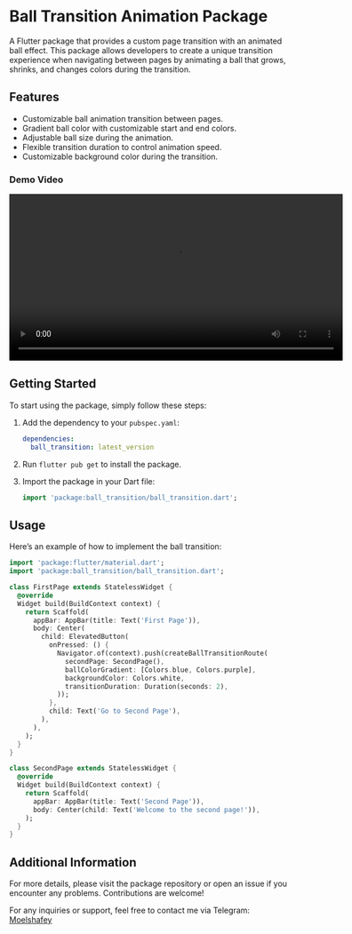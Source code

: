 
# Ball Transition Animation Package

A Flutter package that provides a custom page transition with an animated ball effect. This package allows developers to create a unique transition experience when navigating between pages by animating a ball that grows, shrinks, and changes colors during the transition.

## Features

- Customizable ball animation transition between pages.
- Gradient ball color with customizable start and end colors.
- Adjustable ball size during the animation.
- Flexible transition duration to control animation speed.
- Customizable background color during the transition.

### Demo Video

<video width="600" controls>
  <source src="https://github.com/MOELSHAFEY/ball_transition/blob/main/demo.gif" type="video/mp4">
  Your browser does not support the video tag.
</video>


## Getting Started

To start using the package, simply follow these steps:

1. Add the dependency to your `pubspec.yaml`:

   ```yaml
   dependencies:
     ball_transition: latest_version
   ```

2. Run `flutter pub get` to install the package.

3. Import the package in your Dart file:

   ```dart
   import 'package:ball_transition/ball_transition.dart';
   ```

## Usage

Here’s an example of how to implement the ball transition:

```dart
import 'package:flutter/material.dart';
import 'package:ball_transition/ball_transition.dart';

class FirstPage extends StatelessWidget {
  @override
  Widget build(BuildContext context) {
    return Scaffold(
      appBar: AppBar(title: Text('First Page')),
      body: Center(
        child: ElevatedButton(
          onPressed: () {
            Navigator.of(context).push(createBallTransitionRoute(
              secondPage: SecondPage(),
              ballColorGradient: [Colors.blue, Colors.purple],
              backgroundColor: Colors.white,
              transitionDuration: Duration(seconds: 2),
            ));
          },
          child: Text('Go to Second Page'),
        ),
      ),
    );
  }
}

class SecondPage extends StatelessWidget {
  @override
  Widget build(BuildContext context) {
    return Scaffold(
      appBar: AppBar(title: Text('Second Page')),
      body: Center(child: Text('Welcome to the second page!')),
    );
  }
}
```

## Additional Information

For more details, please visit the package repository or open an issue if you encounter any problems. Contributions are welcome!

For any inquiries or support, feel free to contact me via Telegram: [Moelshafey](https://t.me/MO_SH_FY)
